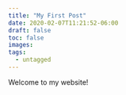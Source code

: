 ```yaml
---
title: "My First Post"
date: 2020-02-07T11:21:52-06:00
draft: false
toc: false
images:
tags:
  - untagged
---
```


Welcome to my website!
